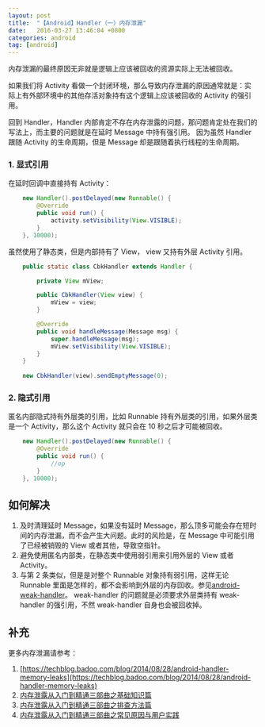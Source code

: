 ```yaml
---
layout: post
title:  "【Android】Handler（一）内存泄漏"
date:   2016-03-27 13:46:04 +0800
categories: android
tag: [android]
---
```


内存泄漏的最终原因无非就是逻辑上应该被回收的资源实际上无法被回收。

如果我们将 Activity 看做一个封闭环境，那么导致内存泄漏的原因通常就是：实际上有外部环境中的其他存活对象持有这个逻辑上应该被回收的 Activity 的强引用。

回到 Handler，Handler 内部肯定不存在内存泄露的问题，那问题肯定处在我们的写法上，而主要的问题就是在延时 Message 中持有强引用。
因为虽然 Handler 跟随 Activity 的生命周期，但是 Message 却是跟随着执行线程的生命周期。

### 1. 显式引用

在延时回调中直接持有 Activity：

```java
    new Handler().postDelayed(new Runnable() {
        @Override
        public void run() {
            activity.setVisibility(View.VISIBLE);
        }
    }, 10000);
```

虽然使用了静态类，但是内部持有了 View， view 又持有外层 Activity 引用。

```java
    public static class CbkHandler extends Handler {

        private View mView;

        public CbkHandler(View view) {
            mView = view;
        }

        @Override
        public void handleMessage(Message msg) {
            super.handleMessage(msg);
            mView.setVisibility(View.VISIBLE);
        }
    }
    
    new CbkHandler(view).sendEmptyMessage(0);
```

### 2. 隐式引用

匿名内部隐式持有外层类的引用，比如 Runnable 持有外层类的引用，如果外层类是一个 Activity，那么这个 Activity 就只会在 10 秒之后才可能被回收。

```java
    new Handler().postDelayed(new Runnable() {
        @Override
        public void run() {
            //op
        }
    }, 10000);
```

## 如何解决

1. 及时清理延时 Message，如果没有延时 Message，那么顶多可能会存在短时间的内存泄漏，而不会产生大问题。此时的风险是，在 Message 中可能引用了已经被销毁的 View 或者其他，导致空指针。
2. 避免使用匿名内部类，在静态类中使用弱引用来引用外层的 View 或者 Activity。
3. 与第 2 条类似，但是是对整个 Runnable 对象持有弱引用，这样无论 Runnable 里面是怎样的，都不会影响到外层的内存回收。参见[android-weak-handler](https://github.com/badoo/android-weak-handler)。
weak-handler 的问题就是必须要求外层类持有 weak-handler 的强引用，不然 weak-handler 自身也会被回收掉。

## 补充

更多内存泄漏请参考：

1. [https://techblog.badoo.com/blog/2014/08/28/android-handler-memory-leaks](https://techblog.badoo.com/blog/2014/08/28/android-handler-memory-leaks)
1. [内存泄露从入门到精通三部曲之基础知识篇](http://bugly.qq.com/bbs/forum.php?mod=viewthread&tid=21&highlight=%E5%86%85%E5%AD%98%E6%B3%84%E9%9C%B2%E4%BB%8E%E5%85%A5%E9%97%A8%E5%88%B0%E7%B2%BE%E9%80%9A%E4%B8%89%E9%83%A8%E6%9B%B2%E4%B9%8B%E5%9F%BA%E7%A1%80%E7%9F%A5%E8%AF%86%E7%AF%87)
2. [内存泄露从入门到精通三部曲之排查方法篇](http://bugly.qq.com/bbs/forum.php?mod=viewthread&tid=62&highlight=%E5%86%85%E5%AD%98%E6%B3%84%E9%9C%B2%E4%BB%8E%E5%85%A5%E9%97%A8%E5%88%B0%E7%B2%BE%E9%80%9A%E4%B8%89%E9%83%A8%E6%9B%B2%E4%B9%8B%E6%8E%92%E6%9F%A5%E6%96%B9%E6%B3%95%E7%AF%87)
3. [内存泄露从入门到精通三部曲之常见原因与用户实践](http://bugly.qq.com/bbs/forum.php?mod=viewthread&tid=125&highlight=%E5%86%85%E5%AD%98%E6%B3%84%E9%9C%B2%E4%BB%8E%E5%85%A5%E9%97%A8%E5%88%B0%E7%B2%BE%E9%80%9A%E4%B8%89%E9%83%A8%E6%9B%B2%E4%B9%8B%E5%B8%B8%E8%A7%81%E5%8E%9F%E5%9B%A0%E4%B8%8E%E7%94%A8%E6%88%B7%E5%AE%9E%E8%B7%B5)


